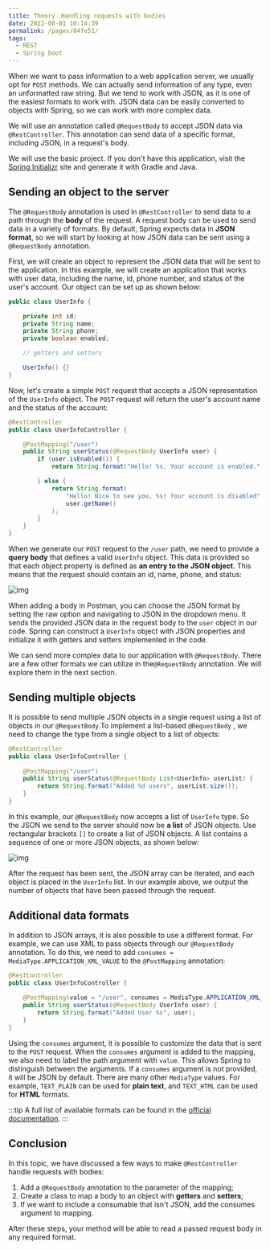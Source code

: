 ```yaml
---
title: Theory：Handling requests with bodies
date: 2022-08-01 10:14:39
permalink: /pages/84fe51/
tags:
  - REST
  - Spring boot
---
```

When we want to pass information to a web application server, we usually opt for `POST` methods. We can actually send information of any type, even an unformatted raw string. But we tend to work with JSON, as it is one of the easiest formats to work with. JSON data can be easily converted to objects with Spring, so we can work with more complex data.

We will use an annotation called `@RequestBody` to accept JSON data via `@RestController`. This annotation can send data of a specific format, including JSON, in a request's body.

We will use the basic project. If you don't have this application, visit the [Spring Initializr](https://start.spring.io/) site and generate it with Gradle and Java.

## Sending an object to the server

The `@RequestBody` annotation is used in `@RestController` to send data to a path through the **body** of the request. A request body can be used to send data in a variety of formats. By default, Spring expects data in **JSON format**, so we will start by looking at how JSON data can be sent using a `@RequestBody` annotation.

First, we will create an object to represent the JSON data that will be sent to the application. In this example, we will create an application that works with user data, including the name, id, phone number, and status of the user's account. Our object can be set up as shown below:

```java
public class UserInfo {

    private int id;
    private String name;
    private String phone;
    private boolean enabled;

    // getters and setters

    UserInfo() {}
}
```



Now, let's create a simple `POST` request that accepts a JSON representation of the `UserInfo` object. The `POST` request will return the user's account name and the status of the account:

```java
@RestController
public class UserInfoController {

    @PostMapping("/user")
    public String userStatus(@RequestBody UserInfo user) {
        if (user.isEnabled()) {
            return String.format("Hello! %s. Your account is enabled.", user.getName());

        } else {
            return String.format(
                "Hello! Nice to see you, %s! Your account is disabled",
                user.getName()
            );
        }
    }
}
```



When we generate our `POST` request to the `/user` path, we need to provide a **query body** that defines a valid `UserInfo` object. This data is provided so that each object property is defined as **an entry to the JSON object**. This means that the request should contain an id, name, phone, and status:

![img](https://ucarecdn.com/e4e2caff-bd47-4b76-ad97-3c9f8257de02/)

When adding a body in Postman, you can choose the JSON format by setting the raw option and navigating to JSON in the dropdown menu. It sends the provided JSON data in the request body to the `user` object in our code. Spring can construct a `UserInfo` object with JSON properties and initialize it with getters and setters implemented in the code.

We can send more complex data to our application with `@RequestBody`. There are a few other formats we can utilize in the`@RequestBody` annotation. We will explore them in the next section.

## Sending multiple objects

It is possible to send multiple JSON objects in a single request using a list of objects in our `@RequestBody`.To implement a list-based `@RequestBody` , we need to change the type from a single object to a list of objects:

```java
@RestController
public class UserInfoController {
    
    @PostMapping("/user")
    public String userStatus(@RequestBody List<UserInfo> userList) {
        return String.format("Added %d users", userList.size());
    }
}
```



In this example, our `@RequestBody` now accepts a list of `UserInfo` type. So the JSON we send to the server should now be **a list** of JSON objects. Use rectangular brackets `[]` to create a list of JSON objects. A list contains a sequence of one or more JSON objects, as shown below:

![img](https://ucarecdn.com/09aae443-7bec-426a-a74b-e275079974d7/)

After the request has been sent, the JSON array can be iterated, and each object is placed in the `UserInfo` list. In our example above, we output the number of objects that have been passed through the request.

## Additional data formats

In addition to JSON arrays, it is also possible to use a different format. For example, we can use XML to pass objects through our `@RequestBody` annotation. To do this, we need to add `consumes = MediaType.APPLICATION_XML_VALUE` to the `@PostMapping` annotation:

```java
@RestController
public class UserInfoController {
    
    @PostMapping(value = "/user", consumes = MediaType.APPLICATION_XML_VALUE)
    public String userStatus(@RequestBody UserInfo user) {
        return String.format("Added User %s", user);
    }
}
```



Using the `consumes` argument, it is possible to customize the data that is sent to the `POST` request. When the `consumes` argument is added to the mapping, we also need to label the path argument with `value`. This allows Spring to distinguish between the arguments. If a `consumes` argument is not provided, it will be JSON by default. There are many other `MediaType` values. For example, `TEXT_PLAIN` can be used for **plain text**, and `TEXT_HTML` can be used for **HTML** formats.


:::tip
A full list of available formats can be found in the [official documentation](https://docs.spring.io/spring-framework/docs/current/javadoc-api/org/springframework/http/MediaType.html).
:::


## Conclusion

In this topic, we have discussed a few ways to make `@RestController` handle requests with bodies:

1. Add a `@RequestBody` annotation to the parameter of the mapping;
2. Create a class to map a body to an object with **getters** and **setters**;
3. If we want to include a consumable that isn't JSON, add the consumes argument to mapping.

After these steps, your method will be able to read a passed request body in any required format.
